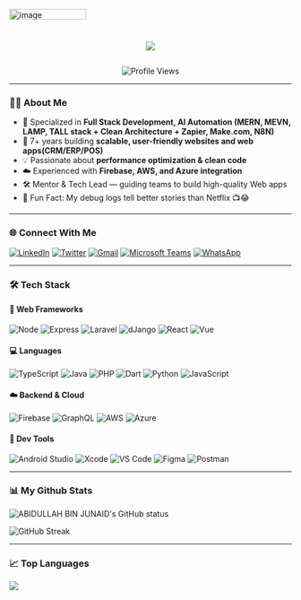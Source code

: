 <img width="137" height="19" alt="image" src="https://github.com/user-attachments/assets/caab3988-1bec-4510-b341-5341acf74730" /><h1 align="center">
  <a href="https://git.io/typing-svg">
    <img src="https://readme-typing-svg.herokuapp.com/?lines=Hey+There!+👋;I’m+Vu+Manh+Thang;Senior+Full+Stack+Developer+💻;Let’s+Build+Better!&center=true&size=24">
  </a>
</h1>

<p align="center">
  <img src="https://komarev.com/ghpvc/?username=vmthangdev&color=brightgreen" alt="Profile Views">
</p>

---

### 👨‍💻 About Me

- 📱 Specialized in **Full Stack Development, AI Automation (MERN, MEVN, LAMP, TALL stack + Clean Architecture + Zapier, Make.com, N8N)**  
- 🚀 7+ years building **scalable, user-friendly websites and web apps(CRM/ERP/POS)**  
- 💡 Passionate about **performance optimization & clean code**  
- ☁️ Experienced with **Firebase, AWS, and Azure integration**  
- 🛠 Mentor & Tech Lead — guiding teams to build high-quality Web apps  
- 🤯 Fun Fact: My debug logs tell better stories than Netflix 📺😂  

---

### 🌐 Connect With Me

[![LinkedIn](https://img.shields.io/badge/LinkedIn-0077B5?style=for-the-badge&logo=linkedin&logoColor=white)](https://www.linkedin.com/in/vmthangdev/)
[![Twitter](https://img.shields.io/badge/Twitter-1DA1F2?style=for-the-badge&logo=twitter&logoColor=white)](https://twitter.com/vmthangdev)
[![Gmail](https://img.shields.io/badge/Gmail-D14836?style=for-the-badge&logo=gmail&logoColor=white)](mailto:vmthangdev@gmail.com)
[![Microsoft Teams](https://img.shields.io/badge/Microsoft%20Teams-6264A7?style=for-the-badge&logo=microsoft-teams&logoColor=white)](https://teams.live.com/l/invite/FEAuBXQsho8theWaB0?v=g1)
[![WhatsApp](https://img.shields.io/badge/WhatsApp-25D366?style=for-the-badge&logo=whatsapp&logoColor=white)](https://wa.me/17627024600)


---

### 🛠️ Tech Stack

#### 📱 Web Frameworks
![Node](https://img.shields.io/badge/-Node-3DDC84?style=flat-square&logo=node)
![Express](https://img.shields.io/badge/-Express-0095D5?style=flat-square&logo=express)
![Laravel](https://img.shields.io/badge/-Laravel-007396?style=flat-square&logo=laravel)
![dJango](https://img.shields.io/badge/-dJango-4285F4?style=flat-square&logo=django)
![React](https://img.shields.io/badge/-React-4285F4?style=flat-square&logo=react)
![Vue](https://img.shields.io/badge/-Vue-4285F4?style=flat-square&logo=vue)

#### 💻 Languages
![TypeScript](https://img.shields.io/badge/-TypeScript-0095D5?style=flat-square&logo=typescript)
![Java](https://img.shields.io/badge/-Java-007396?style=flat-square&logo=java)
![PHP](https://img.shields.io/badge/-PHP-0095D5?style=flat-square&logo=php)
![Dart](https://img.shields.io/badge/-Dart-0175C2?style=flat-square&logo=dart)
![Python](https://img.shields.io/badge/-Python-0175C2?style=flat-square&logo=python)
![JavaScript](https://img.shields.io/badge/-JavaScript-black?style=flat-square&logo=javascript)

#### ☁️ Backend & Cloud
![Firebase](https://img.shields.io/badge/-Firebase-FFCA28?style=flat-square&logo=firebase)
![GraphQL](https://img.shields.io/badge/-GraphQL-E10098?style=flat-square&logo=graphql)
![AWS](https://img.shields.io/badge/-AWS-232F3E?style=flat-square&logo=amazon-aws)
![Azure](https://img.shields.io/badge/-Azure-0078D4?style=flat-square&logo=microsoft-azure)

#### 🧰 Dev Tools
![Android Studio](https://img.shields.io/badge/-Android%20Studio-3DDC84?style=flat-square&logo=android-studio)
![Xcode](https://img.shields.io/badge/-Xcode-1575F9?style=flat-square&logo=xcode)
![VS Code](https://img.shields.io/badge/-VSCode-007ACC?style=flat-square&logo=visual-studio-code)
![Figma](https://img.shields.io/badge/-Figma-black?style=flat-square&logo=figma)
![Postman](https://img.shields.io/badge/-Postman-F26B3A?style=flat-square&logo=postman)

---

### 📊 My Github Stats

<p>
  <img align="center" src="https://github-readme-stats.vercel.app/api?username=abidullahbjunaid&show_icons=true&include_all_commits=true&theme=algolia&hide_border=true" alt="ABIDULLAH BIN JUNAID's GitHub status" />
</p>
<p>
  <img align="center" src="https://github-readme-streak-stats.herokuapp.com/?user=abidullahbjunaid&theme=algolia" alt="GitHub Streak" />
</p>

---

### 📈 Top Languages

<img align="center" src="https://github-readme-stats.vercel.app/api/top-langs/?username=abidullahbjunaid&layout=compact&theme=algolia&hide_border=true&langs_count=10" />
